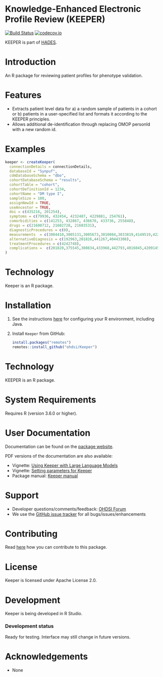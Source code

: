 Knowledge-Enhanced Electronic Profile Review (KEEPER)
=====================================================

[![Build Status](https://github.com/OHDSI/Keeper/workflows/R-CMD-check/badge.svg)](https://github.com/OHDSI/Keeper/actions?query=workflow%3AR-CMD-check)
[![codecov.io](https://codecov.io/github/OHDSI/Keeper/coverage.svg?branch=main)](https://app.codecov.io/github/OHDSI/Keeper?branch=mai)

KEEPER is part of [HADES](https://ohdsi.github.io/Hades/).

Introduction
============
An R package for reviewing patient profiles for phenotype validation. 

Features
========
- Extracts patient level data for a) a random sample of patients in a cohort or b) patients in a user-specified list and formats it according to the KEEPER principles. 
- Allows additional de-identification through replacing OMOP personId with a new random id.

Examples
========

```r
keeper <- createKeeper(
  connectionDetails = connectionDetails,
  databaseId = "Synpuf",
  cdmDatabaseSchema = "dbo",
  cohortDatabaseSchema = "results",
  cohortTable = "cohort",
  cohortDefinitionId = 1234,
  cohortName = "DM type I",
  sampleSize = 100,
  assignNewId = TRUE,
  useAncestor = TRUE,
  doi = c(435216, 201254),
  symptoms = c(79936, 432454, 4232487, 4229881, 254761),
  comorbidities = c(141253, 432867, 436670, 433736, 255848),
  drugs = c(21600712, 21602728, 21603531),
  diagnosticProcedures = c(0),
  measurements	= c(3004410,3005131,3005673,3010084,3033819,4149519,4229110, 4020120),
  alternativeDiagnosis = c(192963,201826,441267,40443308),
  treatmentProcedures = c(4242748),
  complications =  c(201820,375545,380834,433968,442793,4016045,4209145,4299544)                             
)
```


Technology
==========

Keeper is an R package.


Installation
============

1. See the instructions [here](https://ohdsi.github.io/Hades/rSetup.html) for configuring your R environment, including Java.

2. Install `Keeper` from GitHub:

    ```r
    install.packages("remotes")
    remotes::install_github("ohdsi/Keeper")
    ```


Technology
==========
KEEPER is an R package.


System Requirements
===================
Requires R (version 3.6.0 or higher). 


User Documentation
==================
Documentation can be found on the [package website](https://ohdsi.github.io/Keeper/).

PDF versions of the documentation are also available:

* Vignette: [Using Keeper with Large Language Models](https://raw.githubusercontent.com/OHDSI/Keeper/main/inst/doc/UsingKeeperWithLlms.pdf)
* Vignette: [Setting parameters for Keeper](https://raw.githubusercontent.com/OHDSI/Keeper/main/inst/doc/SettingKeeperParameters.pdf)
* Package manual: [Keeper manual](https://raw.githubusercontent.com/OHDSI/Keeper/main/extras/Keeper.pdf) 


Support
=======
* Developer questions/comments/feedback: <a href="http://forums.ohdsi.org/c/developers">OHDSI Forum</a>
* We use the <a href="https://github.com/OHDSI/Keeper/issues">GitHub issue tracker</a> for all bugs/issues/enhancements


Contributing
============
Read [here](https://ohdsi.github.io/Hades/contribute.html) how you can contribute to this package.


License
=======
Keeper is licensed under Apache License 2.0. 


Development
===========

Keeper is being developed in R Studio.


### Development status

Ready for testing. Interface may still change in future versions.


Acknowledgements
================

- None
